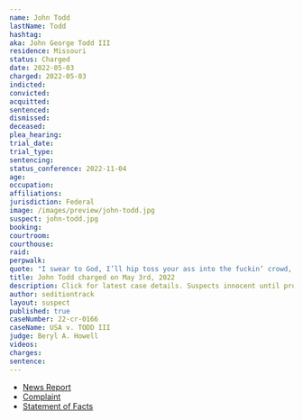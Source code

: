 ```yaml
---
name: John Todd
lastName: Todd
hashtag:
aka: John George Todd III
residence: Missouri
status: Charged
date: 2022-05-03
charged: 2022-05-03
indicted:
convicted:
acquitted:
sentenced:
dismissed:
deceased:
plea_hearing:
trial_date:
trial_type:
sentencing:
status_conference: 2022-11-04
age:
occupation:
affiliations:
jurisdiction: Federal
image: /images/preview/john-todd.jpg
suspect: john-todd.jpg
booking:
courtroom:
courthouse:
raid:
perpwalk:
quote: "I swear to God, I’ll hip toss your ass into the fuckin’ crowd, mother fucker!"
title: John Todd charged on May 3rd, 2022
description: Click for latest case details. Suspects innocent until proven guilty.
author: seditiontrack
layout: suspect
published: true
caseNumber: 22-cr-0166
caseName: USA v. TODD III
judge: Beryl A. Howell
videos:
charges:
sentence:
---
```

- [News Report](https://www.fourstateshomepage.com/news/local-news/missouri-man-charged-in-january-6-capitol-riot/)
- [Complaint](https://www.justice.gov/usao-dc/case-multi-defendant/file/1504976/download)
- [Statement of Facts](https://www.justice.gov/usao-dc/case-multi-defendant/file/1504981/download)
